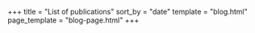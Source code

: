 +++
title = "List of publications"
sort_by = "date"
template = "blog.html"
page_template = "blog-page.html"
+++
